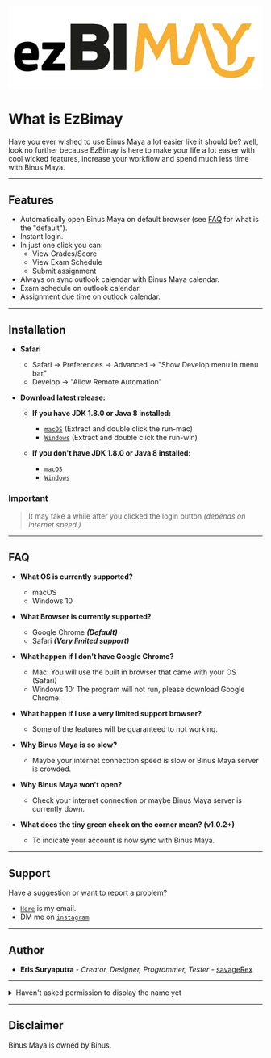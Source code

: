 ![](ezBimay.png)

# What is EzBimay
Have you ever wished to use Binus Maya a lot easier like it should be? well, look no further because EzBimay is here to 
make your life a lot easier with cool wicked features, increase your workflow and spend much less time with Binus Maya.

---

## Features
- Automatically open Binus Maya on default browser (see [FAQ](#faq) for what is the "default").
- Instant login.
- In just one click you can:
   - View Grades/Score
   - View Exam Schedule
   - Submit assignment
- Always on sync outlook calendar with Binus Maya calendar.
- Exam schedule on outlook calendar.
- Assignment due time on outlook calendar.

---

## Installation

- **Safari**
   - Safari -> Preferences -> Advanced -> "Show Develop menu in menu bar"
   - Develop -> "Allow Remote Automation"
   
- **Download latest release:**

   - **If you have JDK 1.8.0 or Java 8 installed:** 
      - <a href="https://github.com/savageRex/EzBimay/releases/latest/download/EzBimay.zip" target="_blank">`macOS`</a> (Extract and double click the run-mac)
      - <a href="https://github.com/savageRex/EzBimay/releases/latest/download/EzBimay.zip" target="_blank">`Windows`</a> (Extract and double click the run-win)
   - **If you don't have JDK 1.8.0 or Java 8 installed:**
   
      - <a href="https://github.com/savageRex/EzBimay/releases/latest/download/EzBimay_macos-x64.zip" target="_blank">`macOS`</a>
      - <a href="https://github.com/savageRex/EzBimay/releases/latest/download/EzBimay_windows-x64.zip" target="_blank">`Windows`</a>

### Important
> It may take a while after you clicked the login button *(depends on internet speed.)*

---

## FAQ

- **What OS is currently supported?**
    - macOS
    - Windows 10
    
- **What Browser is currently supported?**
    - Google Chrome ***(Default)***
    - Safari ***(Very limited support)***
    
- **What happen if I don't have Google Chrome?**
   - Mac: You will use the built in browser that came with your OS (Safari)
   - Windows 10: The program will not run, please download Google Chrome.
    
- **What happen if I use a very limited support browser?**
   - Some of the features will be guaranteed to not working.

- **Why Binus Maya is so slow?**
   - Maybe your internet connection speed is slow or Binus Maya server is crowded.
   
- **Why Binus Maya won't open?**
   - Check your internet connection or maybe Binus Maya server is currently down.
   
- **What does the tiny green check on the corner mean? (v1.0.2+)**
   - To indicate your account is now sync with Binus Maya.
---

## Support

Have a suggestion or want to report a problem?

- <a href="mailto:eris77cool@gmail.com" target="_blank">`Here`</a> is my email.
- DM me on <a href="http://instagram.com/eris.ky" target="_blank">`instagram`</a>

---

## Author
* **Eris Suryaputra** - *Creator, Designer, Programmer, Tester* - [savageRex](https://github.com/savageRex)

---

<details><summary>Haven't asked permission to display the name yet</summary>
<p>
   
## Credits
* **Marcell Septianto** - *Beta Tester, Debugger* - [Marcell](https://github.com/marcell)

</p>
</details>

---

## Disclaimer
Binus Maya is owned by Binus.
